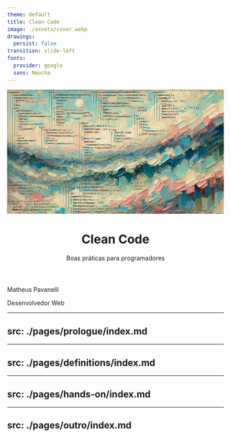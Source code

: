 ```yaml
---
theme: default
title: Clean Code
image: ./assets/cover.webp
drawings:
  persist: false
transition: slide-left
fonts:
  provider: google
  sans: Neucha
---
```


<img src="/assets/cover.webp" class="absolute top-0 left-0" v-motion :initial="{x: 0}" :click-1='{x: 500, transition: {duration: 750}}' :leave='{x: 0}'/>

<div class="h-full w-1/2 flex flex-col justify-between">
  <header>
    <h1 v-click="2">Clean Code</h1>
    <p v-click="3">Boas práticas para programadores</p>
  </header>
  <div v-motion :initial="{scale: 0, y: 20}" :click-4="{scale: 1, y: 0}" class="w-fit">
    <p class="!mt-0 !mb-1">Matheus <span class="font-bold" v-mark="{at: 5}">Pavanelli</span></p>
    <p class="!my-0 text-sm text-zinc-500">Desenvolvedor Web</p>
  </div>
</div>

---
src: ./pages/prologue/index.md
---

---
src: ./pages/definitions/index.md
---

---
src: ./pages/hands-on/index.md
---

---
src: ./pages/outro/index.md
---
